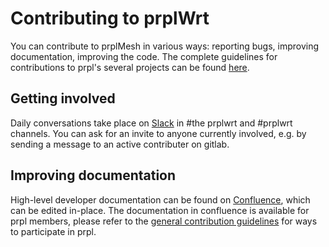 # Contributing to prplWrt

You can contribute to prplMesh in various ways: reporting bugs, improving documentation, improving the code. The complete guidelines for contributions to prpl's several projects can be found [here](https://gitlab.com/groups/prpl-foundation/-/wikis/Contributing).

## Getting involved

Daily conversations take place on [Slack](https://prplfoundation.slack.com/) in #the prplwrt and #prplwrt channels.
You can ask for an invite to anyone currently involved, e.g. by sending a message to an active contributer on gitlab.

## Improving documentation

High-level developer documentation can be found on [Confluence](https://confluence.prplfoundation.org/display/PRPLWRT), which can be edited in-place. The documentation in confluence is available for prpl members, please refer to the [general contribution guidelines](https://gitlab.com/prpl-foundation/wiki/-/wikis/Contributing) for ways to participate in prpl.

